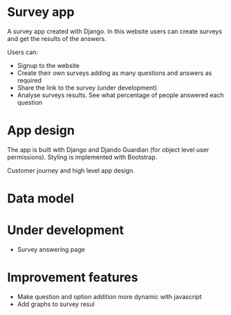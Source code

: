 # Survey app
A survey app created with Django. In this website users can create surveys and get the results of the answers.


Users can:

- Signup to the website
- Create their own surveys adding as many questions and answers as required
- Share the link to the survey (under development)
- Analyse surveys results. See what percentage of people answered each question

# App design

The app is built with Django and Djando Guardian (for object level user permissions). Styling is implemented with Bootstrap.

Customer journey and high level app design.

# Data model

# Under development

- Survey answering page

# Improvement features

- Make question and option addition more dynamic with javascript
- Add graphs to survey resul
